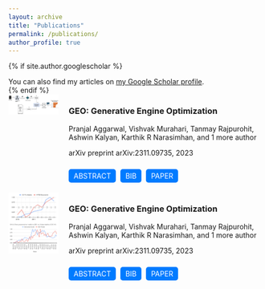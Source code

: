 ```yaml
---
layout: archive
title: "Publications"
permalink: /publications/
author_profile: true
---
```


{% if site.author.googlescholar %}
<div class="wordwrap">You can also find my articles on <a href="{{ site.author.googlescholar }}" target="_blank">my Google Scholar profile</a>.</div>
{% endif %}

<style>
.publication-list {
  width: 100%;
}

.publication-item {
  display: table;
  width: 100%;
  table-layout: fixed;
  margin-bottom: 20px;
}

.publication-thumbnail {
  display: table-cell;
  width: 100px; /* Fixed width for the thumbnail */
  padding-right: 20px; /* Spacing between image and text */
  vertical-align: top; /* Align the content to the top */
}

.publication-thumbnail img {
  width: 100%;
  height: auto;
}

.publication-info {
  display: table-cell;
  vertical-align: top;
}

.btn {
  text-decoration: none;
  background-color: #007bff;
  color: white;
  padding: 5px 10px;
  border-radius: 5px;
  display: inline-block;
  margin-right: 5px;
  margin-top: 10px;
}

.btn:last-child {
  margin-right: 0;
}
</style>

<div class="publication-list">
  <!-- Publication Entry -->
  <div class="publication-item">
    <!-- Publication Image -->
    <div class="publication-thumbnail">
      <img src="/images/bc_proj.png" alt="Publication Thumbnail">
    </div>
    <div class="publication-info">
      <h3>GEO: Generative Engine Optimization</h3>
      <p>Pranjal Aggarwal, Vishvak Murahari, Tanmay Rajpurohit, Ashwin Kalyan, Karthik R Narasimhan, and 1 more author</p>
      <p>arXiv preprint arXiv:2311.09735, 2023</p>
      <div>
        <a href="link-to-abstract" class="btn">ABSTRACT</a>
        <a href="link-to-bibtex" class="btn">BIB</a>
        <a href="link-to-paper" class="btn">PAPER</a>
      </div>
    </div>
  </div>

  <!-- Repeat the block inside .publication-list for each publication -->
  <div class="publication-item">
    <!-- Publication Image -->
    <div class="publication-thumbnail">
      <img src="/images/sn_proj.png" alt="Publication Thumbnail">
    </div>
    <div class="publication-info">
      <h3>GEO: Generative Engine Optimization</h3>
      <p>Pranjal Aggarwal, Vishvak Murahari, Tanmay Rajpurohit, Ashwin Kalyan, Karthik R Narasimhan, and 1 more author</p>
      <p>arXiv preprint arXiv:2311.09735, 2023</p>
      <div>
        <a href="link-to-abstract" class="btn">ABSTRACT</a>
        <a href="link-to-bibtex" class="btn">BIB</a>
        <a href="link-to-paper" class="btn">PAPER</a>
      </div>
    </div>
  </div>
</div>
